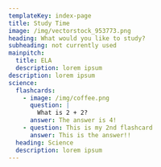 ```yaml
---
templateKey: index-page
title: Study Time
image: /img/vectorstock_953773.png
heading: What would you like to study?
subheading: not currently used
mainpitch:
  title: ELA
  description: lorem ipsum
description: lorem ipsum
science:
  flashcards:
    - image: /img/coffee.png
      question: |
        What is 2 + 2?
      answer: The answer is 4!
    - question: This is my 2nd flashcard
      answer: This is the answer!!
  heading: Science
  description: lorem ipsum
---
```

